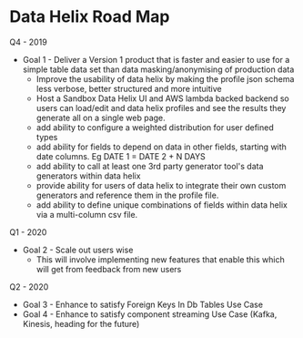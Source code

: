 # Data Helix Road Map

Q4 - 2019
- Goal 1 - Deliver a Version 1 product that is faster and  easier to use for a simple table data set than data masking/anonymising of production data
  - Improve the usability of data helix by making the profile json schema less verbose, better structured and more intuitive
  - Host a Sandbox Data Helix UI and AWS lambda backed backend so users can load/edit and data helix profiles and see the results they generate all on a single web page.
  - add ability to configure a weighted distribution for user defined types
  - add ability for fields to depend on data in other fields, starting with date columns.  Eg DATE 1 = DATE 2 + N DAYS
  - add ability to call at least one 3rd party generator tool's data generators within data helix
  - provide ability for users of data helix to integrate their own custom generators and reference them in the profile file.
  - add ability to define unique combinations of fields within data helix via a multi-column csv file.

Q1 - 2020
- Goal 2 - Scale out users wise
  - This will involve implementing new features that enable this which will get from feedback from new users

Q2 - 2020
- Goal 3 - Enhance to satisfy Foreign Keys In Db Tables Use Case
- Goal 4 - Enhance to satisfy component streaming Use Case (Kafka, Kinesis, heading for the future)


